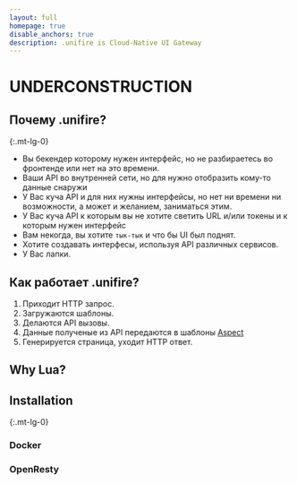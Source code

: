 ```yaml
---
layout: full
homepage: true
disable_anchors: true
description: .unifire is Cloud-Native UI Gateway
---
```


# UNDERCONSTRUCTION

<div class="row">
<div class="col-lg-6" markdown="1">

## Почему .unifire?
{:.mt-lg-0}

- Вы бекендер которому нужен интерфейс, но не разбираетесь во фронтенде или нет на это времени.
- Ваши API во внутренней сети, но для нужно отобразить кому-то данные снаружи
- У Вас куча API и для них нужны интерфейсы, но нет ни времени ни возможности, а может и желанием, заниматься этим.
- У Вас куча API к которым вы не хотите светить URL и/или токены и к которым нужен интерфейс
- Вам некогда, вы хотите `тык-тык` и что бы UI был поднят.
- Хотите создавать интерфесы, используя API различных сервисов.
- У Вас лапки.

## Как работает .unifire?

1. Приходит HTTP запрос.
2. Загружаются шаблоны.
3. Делаются API вызовы.
4. Данные полученые из API передаются в шаблоны [Aspect](https://aspect.unifire.app/)
5. Генерируется страница, уходит HTTP ответ.

## Why Lua?

</div>
<div class="col-lg-6" markdown="1">

## Installation
{:.mt-lg-0}

### Docker

### OpenResty


</div>
</div>